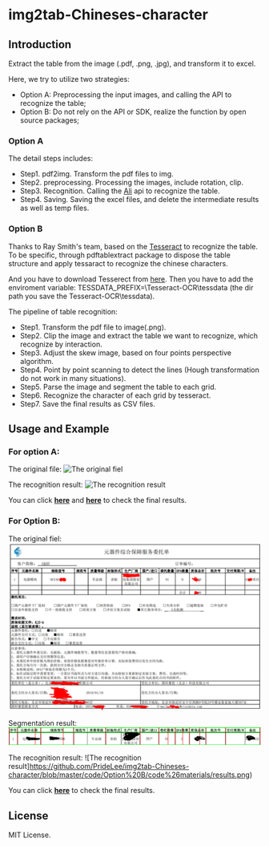# img2tab-Chineses-character

## Introduction
Extract the table from the image (.pdf, .png, .jpg), and transform it to excel.

Here, we try to utilize two strategies:

- Option A: Preprocessing the input images, and calling the API to recognize the table;
- Option B: Do not rely on the API or SDK, realize the function by open source packages;

### Option A

The detail steps includes:

- Step1. pdf2img. Transform the pdf files to img.
- Step2. preprocessing. Processing the images, include rotation, clip.
- Step3. Recognition. Calling the [Ali](https://market.aliyun.com/products/57124001/cmapi024968.html?spm=a2c4g.11186623.2.30.22de28c2aQrFQG#sku=yuncode1896800000) api to recognize the table.
- Step4. Saving. Saving the excel files, and delete the intermediate results as well as temp files. 

### Option B

Thanks to Ray Smith's team, based on the [Tesseract](https://github.com/tesseract-ocr/tesseract) to recognize the table. To be specific, through pdftablextract package to dispose the table structure and apply tessaract to recognize the chinese characters.

And you have to download Tesserect from [here](https://digi.bib.uni-mannheim.de/tesseract/).
Then you have to add the enviroment variable: TESSDATA_PREFIX=\Tesseract-OCR\tessdata (the dir path you save the Tesseract-OCR\tessdata).

The pipeline of table recognition:

- Step1. Transform the pdf file to image(.png).
- Step2. Clip the image and extract the table we want to recognize, which recognize by interaction.
- Step3. Adjust the skew image, based on four points perspective algorithm.
- Step4. Point by point scanning to detect the lines (Hough transformation do not work in many situations).
- Step5. Parse the image and segment the table to each grid.
- Step6. Recognize the character of each grid by tesseract.
- Step7. Save the final results as CSV files.


## Usage and Example

### For option A:

The original file:
![The original fiel](https://github.com/PrideLee/img2tab-Chineses-character-/blob/master/Examples/option%20A/raw.jpg)

The recognition result:
![The recognition result](https://github.com/PrideLee/img2tab-Chineses-character-/blob/master/Examples/option%20A/html.png)

You can click [**here**](https://github.com/PrideLee/img2tab-Chineses-character-/blob/master/Examples/option%20A/recognition.csv) and [**here**](https://github.com/PrideLee/img2tab-Chineses-character-/blob/master/Examples/option%20A/recognition.html) to check the final results.



### For Option B:

The original fiel:
![The original fiel](https://github.com/PrideLee/img2tab-Chineses-character/blob/master/code/Option%20B/code%26materials/1.png)

Segmentation result:
![segmentation](https://github.com/PrideLee/img2tab-Chineses-character/blob/master/code/Option%20B/code%26materials/generated_output/10001-1-lines-orig.png)

The recognition result:
![The recognition result]https://github.com/PrideLee/img2tab-Chineses-character/blob/master/code/Option%20B/code%26materials/results.png)

You can click [**here**](https://github.com/PrideLee/img2tab-Chineses-character/blob/master/code/Option%20B/code%26materials/generated_output/results/10001-1.csv) to check the final results.

## License

MIT License.
